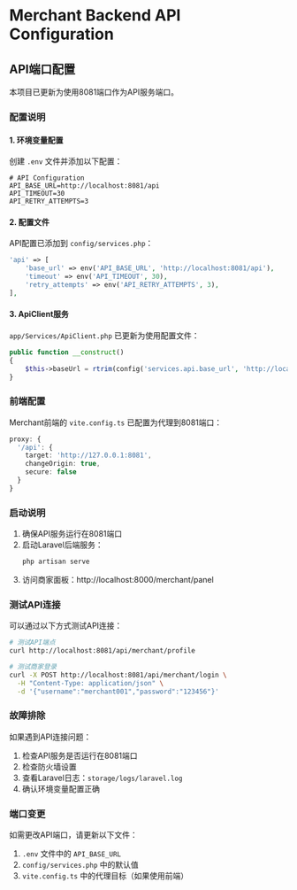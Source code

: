 # Merchant Backend API Configuration

## API端口配置

本项目已更新为使用8081端口作为API服务端口。

### 配置说明

#### 1. 环境变量配置

创建 `.env` 文件并添加以下配置：

```env
# API Configuration
API_BASE_URL=http://localhost:8081/api
API_TIMEOUT=30
API_RETRY_ATTEMPTS=3
```

#### 2. 配置文件

API配置已添加到 `config/services.php`：

```php
'api' => [
    'base_url' => env('API_BASE_URL', 'http://localhost:8081/api'),
    'timeout' => env('API_TIMEOUT', 30),
    'retry_attempts' => env('API_RETRY_ATTEMPTS', 3),
],
```

#### 3. ApiClient服务

`app/Services/ApiClient.php` 已更新为使用配置文件：

```php
public function __construct()
{
    $this->baseUrl = rtrim(config('services.api.base_url', 'http://localhost:8081/api'), '/');
}
```

### 前端配置

Merchant前端的 `vite.config.ts` 已配置为代理到8081端口：

```typescript
proxy: {
  '/api': {
    target: 'http://127.0.0.1:8081',
    changeOrigin: true,
    secure: false
  }
}
```

### 启动说明

1. 确保API服务运行在8081端口
2. 启动Laravel后端服务：
   ```bash
   php artisan serve
   ```
3. 访问商家面板：http://localhost:8000/merchant/panel

### 测试API连接

可以通过以下方式测试API连接：

```bash
# 测试API端点
curl http://localhost:8081/api/merchant/profile

# 测试商家登录
curl -X POST http://localhost:8081/api/merchant/login \
  -H "Content-Type: application/json" \
  -d '{"username":"merchant001","password":"123456"}'
```

### 故障排除

如果遇到API连接问题：

1. 检查API服务是否运行在8081端口
2. 检查防火墙设置
3. 查看Laravel日志：`storage/logs/laravel.log`
4. 确认环境变量配置正确

### 端口变更

如需更改API端口，请更新以下文件：

1. `.env` 文件中的 `API_BASE_URL`
2. `config/services.php` 中的默认值
3. `vite.config.ts` 中的代理目标（如果使用前端）
